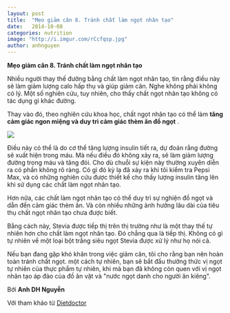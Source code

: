 ```yaml
---
layout: post
title:  "Mẹo giảm cân 8. Tránh chất làm ngọt nhân tạo"
date:   2014-10-08
categories: nutrition
image: "http://i.imgur.com/rCcfqsp.jpg"
author: anhnguyen
---
```


**Mẹo giảm cân 8. Tránh chất làm ngọt nhân tạo**

Nhiều người thay thế đường bằng chất làm ngọt nhân tạo, tin rằng điều này sẽ làm giảm lượng calo hấp thụ và giúp giảm cân. Nghe không phải không có lý. Một số nghiên cứu, tuy nhiên, cho thấy chất ngọt nhân tạo không có tác dụng gì khác đường.

Thay vào đó, theo nghiên cứu khoa học, chất ngọt nhân tạo có thể làm **tăng cảm giác ngon miệng và duy trì cảm giác thèm ăn đồ ngọt** .

![](http://i.imgur.com/ojjs9XI.jpg)

Điều này có thể là do cơ thể tăng lượng insulin tiết ra, dự đoán rằng đường sẽ xuất hiện trong máu. Mà nếu điều đó không xảy ra, sẽ làm giảm lượng đường trong máu và tăng đói. Cho dù chuỗi sự kiện này thường xuyên diễn ra có phần không rõ ràng. Có gì đó kỳ lạ đã xảy ra khi tôi kiểm tra Pepsi Max, và có những nghiên cứu được thiết kế cho thấy lượng insulin tăng lên khi sử dụng các chất làm ngọt nhân tạo.

Hơn nữa, các chất làm ngọt nhân tạo có thể duy trì sự nghiện đồ ngọt và dẫn đến cảm giác thèm ăn. Và còn nhiều những ảnh hưởng lâu dài của tiêu thụ chất ngọt nhân tạo chưa được biết.

Bằng cách này, Stevia được tiếp thị trên thị trường như là một thay thế tự nhiên hơn cho chất làm ngọt nhân tạo. Đó chẳng qua là tiếp thị. Không có gì tự nhiên về một loại bột trắng siêu ngọt Stevia được xử lý như họ nói cả.

Nếu bạn đang gặp khó khăn trong việc giảm cân, tôi cho rằng bạn nên hoàn toàn tránh chất ngọt. một cách tự nhiên, bạn sẽ bắt đầu thưởng thức vị ngọt tự nhiên của thực phẩm tự nhiên, khi mà bạn đã không còn quen với vị ngọt nhân tạo áp đảo của đồ ăn vặt và "nước ngọt danh cho người ăn kiêng".

Bới **Anh DH Nguyễn**

Với tham khảo từ [Dietdoctor](http://www.dietdoctor.com/how-to-lose-weight)
